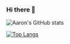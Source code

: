 ### Hi there 👋

<!--
**AaronYYDS/AaronYYDS** is a ✨ _special_ ✨ repository because its `README.md` (this file) appears on your GitHub profile.

Here are some ideas to get you started:

- 🔭 I’m currently working on ...
- 🌱 I’m currently learning ...
- 👯 I’m looking to collaborate on ...
- 🤔 I’m looking for help with ...
- 💬 Ask me about ...
- 📫 How to reach me: ...
- 😄 Pronouns: ...
- ⚡ Fun fact: ...
-->
![Aaron's GitHub stats](https://github-readme-stats.vercel.app/api?username=aaronyyds&show_icons=true&theme=tokyonight)

[![Top Langs](https://github-readme-stats.vercel.app/api/top-langs/?username=aaronyyds&layout=compact)](https://github.com/aaronyyds)

